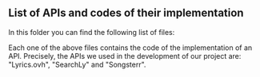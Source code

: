 ## List of APIs and codes of their implementation

In this folder you can find the following list of files:




Each one of the above files contains the code of the implementation of an API.
Precisely, the APIs we used in the development of our project are: "Lyrics.ovh", "SearchLy" and "Songsterr".
 